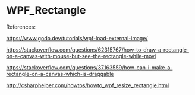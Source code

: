 # WPF_Rectangle


References:

https://www.godo.dev/tutorials/wpf-load-external-image/

https://stackoverflow.com/questions/62315767/how-to-draw-a-rectangle-on-a-canvas-with-mouse-but-see-the-rectangle-while-movi

https://stackoverflow.com/questions/37163559/how-can-i-make-a-rectangle-on-a-canvas-which-is-draggable

http://csharphelper.com/howtos/howto_wpf_resize_rectangle.html
